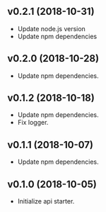 ## v0.2.1 (2018-10-31)

* Update node.js version
* Update npm dependencies

## v0.2.0 (2018-10-28)

* Update npm dependencies.

## v0.1.2 (2018-10-18)

* Update npm dependencies.
* Fix logger.

## v0.1.1 (2018-10-07)

* Update npm dependencies.

## v0.1.0 (2018-10-05)

* Initialize api starter.
